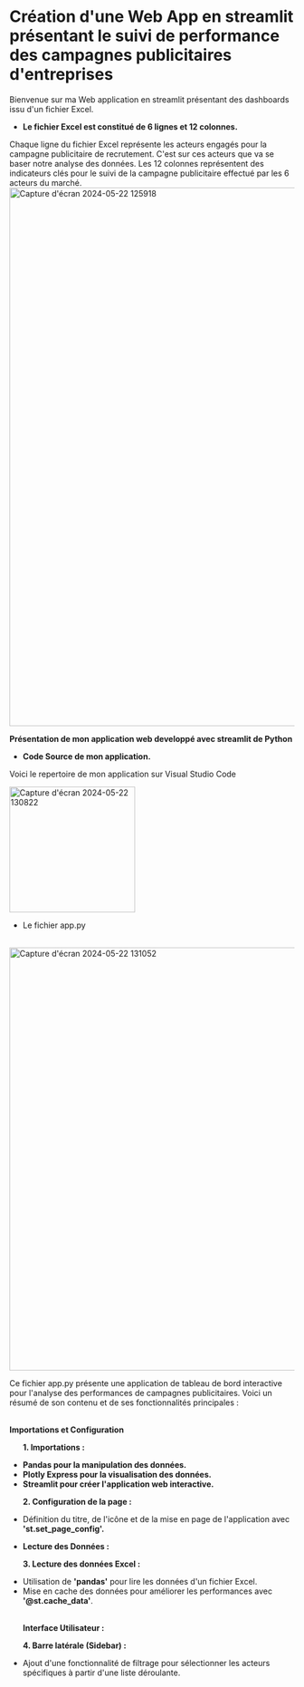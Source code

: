 # Création d'une Web App en streamlit présentant le suivi de performance des campagnes publicitaires d'entreprises 

Bienvenue sur ma Web application en streamlit présentant des dashboards issu d'un fichier Excel.

<strong>
<ul>
  <li>Le fichier Excel est constitué de 6 lignes et 12 colonnes.</li>
</ul>
</strong>
Chaque ligne du fichier Excel représente les acteurs engagés pour la campagne publicitaire de recrutement. C'est sur ces acteurs que va se baser notre analyse des données.
Les 12 colonnes représentent des indicateurs clés pour le suivi de la campagne publicitaire effectué par les 6 acteurs du marché.

<img width="951" alt="Capture d'écran 2024-05-22 125918" src="https://github.com/francklinpowell/streamlit_project/assets/170517545/adcbfc4e-2d1b-445c-b079-abf7e8b86786">




<strong> Présentation de mon application web developpé avec streamlit de Python </strong>
<strong> 
<ul>
  <li>Code Source de mon application.</li>
</ul>
 </strong>

 Voici le repertoire de mon application sur Visual Studio Code


 <img width="222" alt="Capture d'écran 2024-05-22 130822" src="https://github.com/francklinpowell/streamlit_project/assets/170517545/cf89758f-3a10-4699-ac87-64543fc4274e">

 <ul>
  <li>Le fichier app.py</li>
</ul>


 <br>
<img width="747" alt="Capture d'écran 2024-05-22 131052" src="https://github.com/francklinpowell/streamlit_project/assets/170517545/fdee1e63-3705-40d8-8082-15acd1abb641">

Ce fichier app.py présente une application de tableau de bord interactive pour l'analyse des performances de campagnes publicitaires. Voici un résumé de son contenu et de ses fonctionnalités principales :

 <br>
<strong>Importations et Configuration </strong>

<p>
<strong>
<ul>  
1. Importations : 
</ul>
</strong>
</p>
  
<strong>
<ul>
<li>Pandas pour la manipulation des données. </li>
<li>Plotly Express pour la visualisation des données. </li>
<li>Streamlit pour créer l'application web interactive. </li>
</ul>
</strong>



<p>
<strong>
<ul> 
2. Configuration de la page : 
</ul>
</p>
</strong>
<ul>
<li>Définition du titre, de l'icône et de la mise en page de l'application avec <strong> 'st.set_page_config'.</strong> </li> 

<p>
<strong> 
<li>Lecture des Données : </li>
</strong>
</p>

<p>
<strong>
3. Lecture des données Excel : 
</p>
</strong>
<li>Utilisation de <strong> 'pandas'</strong> pour lire les données d'un fichier Excel. </li> 
<li>Mise en cache des données pour améliorer les performances avec <strong> '@st.cache_data'</strong>. </li> 

<br>
<p>
<strong> 
Interface Utilisateur : 
</strong>
</p>

<p>
<strong>
4. Barre latérale (Sidebar) : 
</p>
</strong>
<li>Ajout d'une fonctionnalité de filtrage pour sélectionner les acteurs spécifiques à partir d'une liste déroulante. </li> 
